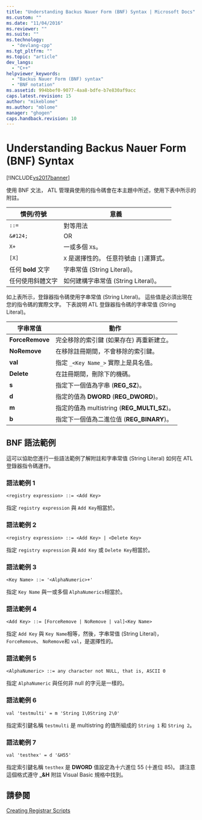 ```yaml
---
title: "Understanding Backus Nauer Form (BNF) Syntax | Microsoft Docs"
ms.custom: ""
ms.date: "11/04/2016"
ms.reviewer: ""
ms.suite: ""
ms.technology: 
  - "devlang-cpp"
ms.tgt_pltfrm: ""
ms.topic: "article"
dev_langs: 
  - "C++"
helpviewer_keywords: 
  - "Backus Nauer Form (BNF) syntax"
  - "BNF notation"
ms.assetid: 994bbef0-9077-4aa8-bdfe-b7e830af9acc
caps.latest.revision: 15
author: "mikeblome"
ms.author: "mblome"
manager: "ghogen"
caps.handback.revision: 10
---
```

# Understanding Backus Nauer Form (BNF) Syntax
[!INCLUDE[vs2017banner](../assembler/inline/includes/vs2017banner.md)]

使用 BNF 文法， ATL 管理員使用的指令碼會在本主題中所述，使用下表中所示的附註。  
  
|慣例\/符號|意義|  
|------------|--------|  
|`::=`|對等用法|  
|`&#124;`|OR|  
|`X+`|一或多個 `X`s。|  
|`[X]`|`X` 是選擇性的。  任意符號由 `[]`運算式。|  
|任何 **bold** 文字|字串常值 \(String Literal\)。|  
|任何使用斜體文字|如何建構字串常值 \(String Literal\)。|  
  
 如上表所示，登錄器指令碼使用字串常值 \(String Literal\)。  這些值是必須出現在您的指令碼的實際文字。  下表說明 ATL 登錄器指令碼的字串常值 \(String Literal\)。  
  
|字串常值|動作|  
|----------|--------|  
|**ForceRemove**|完全移除的索引鍵 \(如果存在\) 再重新建立。|  
|**NoRemove**|在移除註冊期間，不會移除的索引鍵。|  
|**val**|指定 `_<Key Name_>` 實際上是具名值。|  
|**Delete**|在註冊期間，刪除下的機碼。|  
|**s**|指定下一個值為字串 \(**REG\_SZ**\)。|  
|**d**|指定的值為 **DWORD** \(**REG\_DWORD**\)。|  
|**m**|指定的值為 multistring \(**REG\_MULTI\_SZ**\)。|  
|**b**|指定下一個值為二進位值 \(**REG\_BINARY**\)。|  
  
## BNF 語法範例  
 這可以協助您進行一些語法範例了解附註和字串常值 \(String Literal\) 如何在 ATL 登錄器指令碼運作。  
  
### 語法範例 1  
  
```  
<registry expression> ::= <Add Key>  
```  
  
 指定 `registry expression` 與 `Add Key`相當於。  
  
### 語法範例 2  
  
```  
<registry expression> ::= <Add Key> | <Delete Key>  
```  
  
 指定 `registry expression` 與 `Add Key` 或 `Delete Key`相當於。  
  
### 語法範例 3  
  
```  
<Key Name> ::= '<AlphaNumeric>+'  
```  
  
 指定 `Key Name` 與一或多個 `AlphaNumerics`相當於。  
  
### 語法範例 4  
  
```  
<Add Key> ::= [ForceRemove | NoRemove | val]<Key Name>  
```  
  
 指定 `Add Key` 與 `Key Name`相等，然後，字串常值 \(String Literal\)， `ForceRemove`、 `NoRemove`和 `val`，是選擇性的。  
  
### 語法範例 5  
  
```  
<AlphaNumeric> ::= any character not NULL, that is, ASCII 0  
```  
  
 指定 `AlphaNumeric` 與任何非 null 的字元是一樣的。  
  
### 語法範例 6  
  
```  
val 'testmulti' = m 'String 1\0String 2\0'  
```  
  
 指定索引鍵名稱 `testmulti` 是 multistring 的值所組成的 `String 1` 和 `String 2`。  
  
### 語法範例 7  
  
```  
val 'testhex' = d '&H55'  
```  
  
 指定索引鍵名稱 `testhex` 是 **DWORD** 值設定為十六進位 55 \(十進位 85\)。  請注意這個格式遵守 **\_&H** 附註 Visual Basic 規格中找到。  
  
## 請參閱  
 [Creating Registrar Scripts](../atl/creating-registrar-scripts.md)